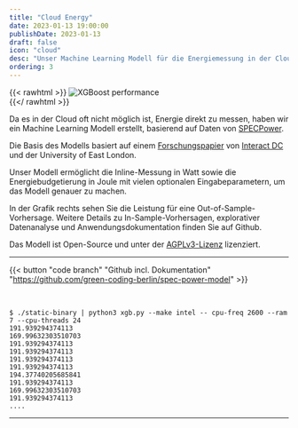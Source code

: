 ```yaml
---
title: "Cloud Energy"
date: 2023-01-13 19:00:00
publishDate: 2023-01-13
draft: false
icon: "cloud"
desc: "Unser Machine Learning Modell für die Energiemessung in der Cloud. Sowohl virtualisert als auch auf Bare Metal. Basierend auf den SPECPower Daten ermöglicht es präzise Inline-Messungen und Energiebudgetierung."
ordering: 3
---
```



{{< rawhtml >}}
<img class="ui big floated right rounded bordered image" src="https://github.com/green-coding-berlin/spec-power-model/raw/main/img/hp_synergy_480_Gen10_Plus.png" alt="XGBoost performance" loading="lazy" style="margin:auto;">
<br>
{{</ rawhtml >}}

Da es in der Cloud oft nicht möglich ist, Energie direkt zu messen, haben wir ein Machine Learning Modell erstellt, basierend auf Daten von [SPECPower](https://www.spec.org/power_ssj2008/).

Die Basis des Modells basiert auf einem [Forschungspapier](https://interactdc.com/static/images/documents/Elsevier_Journal.pdf) von [Interact DC](https://interactdc.com/) und der University of East London.

Unser Modell ermöglicht die Inline-Messung in Watt sowie die Energiebudgetierung in Joule mit vielen optionalen Eingabeparametern, um das Modell genauer zu machen.

In der Grafik rechts sehen Sie die Leistung für eine Out-of-Sample-Vorhersage. Weitere Details zu In-Sample-Vorhersagen, explorativer Datenanalyse und Anwendungsdokumentation finden Sie auf Github.

Das Modell ist Open-Source und unter der [AGPLv3-Lizenz](https://github.com/green-coding-berlin/green-metrics-tool/blob/main/LICENSE) lizenziert.

---
{{< button "code branch" "Github incl. Dokumentation" "https://github.com/green-coding-berlin/spec-power-model" >}}

&nbsp;


```
$ ./static-binary | python3 xgb.py --make intel -- cpu-freq 2600 --ram 7 --cpu-threads 24
191.939294374113
169.99632303510703
191.939294374113
191.939294374113
191.939294374113
191.939294374113
194.37740205685841
191.939294374113
169.99632303510703
191.939294374113
....
```

---

